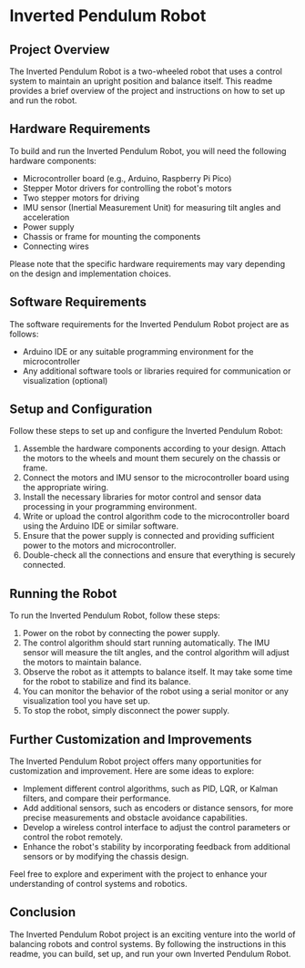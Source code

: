 # Inverted Pendulum Robot

## Project Overview

The Inverted Pendulum Robot is a two-wheeled robot that uses a control system to maintain an upright position and balance itself. This readme provides a brief overview of the project and instructions on how to set up and run the robot.

## Hardware Requirements

To build and run the Inverted Pendulum Robot, you will need the following hardware components:

- Microcontroller board (e.g., Arduino, Raspberry Pi Pico)
- Stepper Motor drivers for controlling the robot's motors
- Two stepper motors for driving
- IMU sensor (Inertial Measurement Unit) for measuring tilt angles and acceleration
- Power supply
- Chassis or frame for mounting the components
- Connecting wires

Please note that the specific hardware requirements may vary depending on the design and implementation choices.

## Software Requirements

The software requirements for the Inverted Pendulum Robot project are as follows:

- Arduino IDE or any suitable programming environment for the microcontroller
- Any additional software tools or libraries required for communication or visualization (optional)

## Setup and Configuration

Follow these steps to set up and configure the Inverted Pendulum Robot:

1. Assemble the hardware components according to your design. Attach the motors to the wheels and mount them securely on the chassis or frame.
2. Connect the motors and IMU sensor to the microcontroller board using the appropriate wiring.
3. Install the necessary libraries for motor control and sensor data processing in your programming environment.
4. Write or upload the control algorithm code to the microcontroller board using the Arduino IDE or similar software.
5. Ensure that the power supply is connected and providing sufficient power to the motors and microcontroller.
6. Double-check all the connections and ensure that everything is securely connected.

## Running the Robot

To run the Inverted Pendulum Robot, follow these steps:

1. Power on the robot by connecting the power supply.
2. The control algorithm should start running automatically. The IMU sensor will measure the tilt angles, and the control algorithm will adjust the motors to maintain balance.
3. Observe the robot as it attempts to balance itself. It may take some time for the robot to stabilize and find its balance.
4. You can monitor the behavior of the robot using a serial monitor or any visualization tool you have set up.
5. To stop the robot, simply disconnect the power supply.

## Further Customization and Improvements

The Inverted Pendulum Robot project offers many opportunities for customization and improvement. Here are some ideas to explore:

- Implement different control algorithms, such as PID, LQR, or Kalman filters, and compare their performance.
- Add additional sensors, such as encoders or distance sensors, for more precise measurements and obstacle avoidance capabilities.
- Develop a wireless control interface to adjust the control parameters or control the robot remotely.
- Enhance the robot's stability by incorporating feedback from additional sensors or by modifying the chassis design.

Feel free to explore and experiment with the project to enhance your understanding of control systems and robotics.

## Conclusion

The Inverted Pendulum Robot project is an exciting venture into the world of balancing robots and control systems. By following the instructions in this readme, you can build, set up, and run your own Inverted Pendulum Robot.
